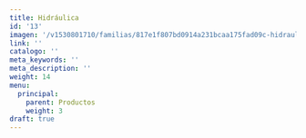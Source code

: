 ```yaml
---
title: Hidráulica
id: '13'
imagen: '/v1530801710/familias/817e1f807bd0914a231bcaa175fad09c-hidraulica.jpg'
link: ''
catalogo: ''
meta_keywords: ''
meta_description: ''
weight: 14
menu:
  principal:
    parent: Productos
    weight: 3
draft: true
---
```

